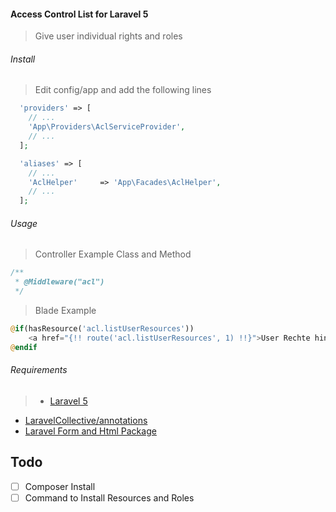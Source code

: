 #### Access Control List for Laravel 5

> Give user individual rights and roles

###### Install

> Edit config/app and add the following lines

```php
  'providers' => [
    // ...
    'App\Providers\AclServiceProvider',
    // ...
  ];
```

```php
  'aliases' => [
    // ...
    'AclHelper'     => 'App\Facades\AclHelper',
    // ...
  ];
```

###### Usage

> Controller Example Class and Method

```php
/**
 * @Middleware("acl")
 */
```

> Blade Example

```php
@if(hasResource('acl.listUserResources'))
    <a href="{!! route('acl.listUserResources', 1) !!}">User Rechte hinzufügen </a>
@endif
```

###### Requirements

> - <a href="http://laravel.com/docs/5.0">Laravel 5</a>
- <a href="https://github.com/LaravelCollective/annotations">LaravelCollective/annotations</a>
- <a href="https://github.com/LaravelCollective/html">Laravel Form and Html Package</a>

## Todo
- [ ] Composer Install
- [ ] Command to Install Resources and Roles
